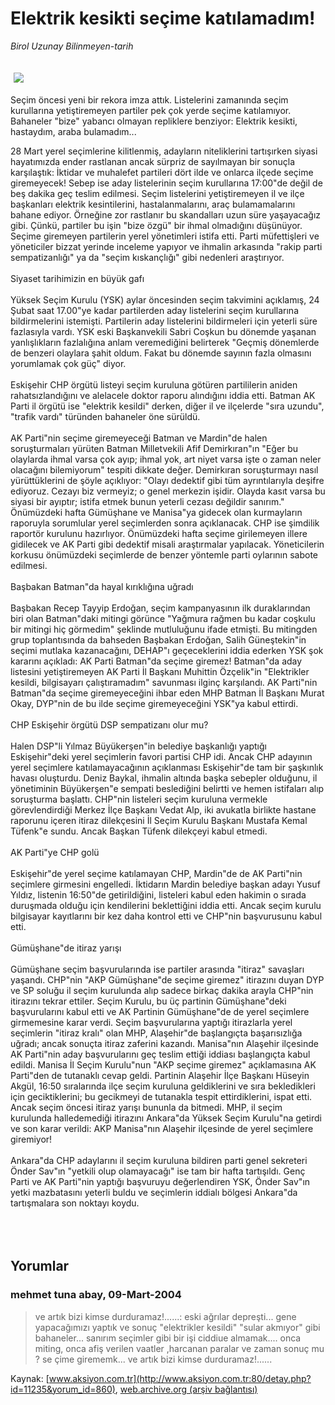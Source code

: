 # Elektrik kesikti seçime katılamadım!

*Birol Uzunay Bilinmeyen-tarih*

<div>
 <font>
  <img border="0" height="1" src="/web/20050130073839im_/http://www.aksiyon.com.tr/images/blank.gif"/>
 </font>
 <font class="content">
  <p>
   <img border="0" hspace="5" src="http://web.archive.org/web/20050130073839im_/http://www.aksiyon.com.tr/resim/483/36.jpg" vspace="5"/>
  </p>
 </font>
 <font class="content">
  Seçim öncesi yeni bir rekora imza attık. Listelerini zamanında seçim kurullarına yetiştiremeyen partiler pek çok yerde seçime katılamıyor. Bahaneler "bize" yabancı olmayan repliklere benziyor: Elektrik kesikti, hastaydım, araba bulamadım...
 </font>
 <br/>
 <p>
  <font class="content">
   28 Mart yerel seçimlerine kilitlenmiş, adayların niteliklerini tartışırken siyasi hayatımızda ender rastlanan ancak sürpriz de sayılmayan bir sonuçla karşılaştık: İktidar ve muhalefet partileri dört ilde ve onlarca ilçede seçime giremeyecek! Sebep ise aday listelerinin seçim kurullarına 17:00"de değil de beş dakika geç teslim edilmesi. Seçim listelerini yetiştiremeyen il ve ilçe başkanları elektrik kesintilerini, hastalanmalarını, araç bulamamalarını bahane ediyor. Örneğine zor rastlanır bu skandalları uzun süre yaşayacağız gibi. Çünkü, partiler bu işin "bize özgü" bir ihmal olmadığını düşünüyor. Seçime giremeyen partilerin yerel yönetimleri istifa etti. Parti müfettişleri ve yöneticiler bizzat yerinde inceleme yapıyor ve ihmalin arkasında "rakip parti sempatizanlığı" ya da "seçim kıskançlığı" gibi nedenleri araştırıyor.
   <br>
    <br>
     Siyaset tarihimizin en büyük gafı
     <br>
      <br>
       Yüksek Seçim Kurulu (YSK) aylar öncesinden seçim takvimini açıklamış, 24 Şubat saat 17.00"ye kadar partilerden aday listelerini seçim kurullarına bildirmelerini istemişti. Partilerin aday listelerini bildirmeleri için yeterli süre fazlasıyla vardı. YSK eski Başkanvekili Sabri Coşkun bu dönemde yaşanan yanlışlıkların fazlalığına anlam veremediğini belirterek "Geçmiş dönemlerde de benzeri olaylara şahit oldum. Fakat bu dönemde sayının fazla olmasını yorumlamak çok güç" diyor.
       <br/>
       <br/>
       Eskişehir CHP örgütü listeyi seçim kuruluna götüren partililerin aniden rahatsızlandığını ve alelacele doktor raporu alındığını iddia etti. Batman AK Parti il örgütü ise "elektrik kesildi" derken, diğer il ve ilçelerde "sıra uzundu", "trafik vardı" türünden bahaneler öne sürüldü.
       <br/>
       <br/>
       AK Parti"nin seçime giremeyeceği Batman ve Mardin"de halen soruşturmaları yürüten Batman Milletvekili Afif Demirkıran"ın "Eğer bu olaylarda ihmal varsa çok ayıp; ihmal yok, art niyet varsa işte o zaman neler olacağını bilemiyorum" tespiti dikkate değer. Demirkıran soruşturmayı nasıl yürüttüklerini de şöyle açıklıyor: "Olayı dedektif gibi tüm ayrıntılarıyla deşifre ediyoruz. Cezayı biz vermeyiz; o genel merkezin işidir. Olayda kasıt varsa bu siyasi bir ayıptır; istifa etmek bunun yeterli cezası değildir sanırım." Önümüzdeki hafta Gümüşhane ve Manisa"ya gidecek olan kurmayların raporuyla sorumlular yerel seçimlerden sonra açıklanacak. CHP ise şimdilik raportör kurulunu hazırlıyor. Önümüzdeki hafta seçime girilemeyen illere gidilecek ve AK Parti gibi dedektif misali araştırmalar yapılacak. Yöneticilerin korkusu önümüzdeki seçimlerde de benzer yöntemle parti oylarının sabote edilmesi.
       <br/>
       <br/>
       Başbakan Batman"da hayal kırıklığına uğradı
       <br/>
       <br/>
       Başbakan Recep Tayyip Erdoğan, seçim kampanyasının ilk duraklarından biri olan Batman"daki mitingi görünce "Yağmura rağmen bu kadar coşkulu bir mitingi hiç görmedim" şeklinde mutluluğunu ifade etmişti. Bu mitingden grup toplantısında da bahseden Başbakan Erdoğan, Salih Güneştekin"in seçimi mutlaka kazanacağını, DEHAP"ı geçeceklerini iddia ederken YSK şok kararını açıkladı: AK Parti Batman"da seçime giremez! Batman"da aday listesini yetiştiremeyen AK Parti İl Başkanı Muhittin Özçelik"in "Elektrikler kesildi, bilgisayarı çalıştıramadım" savunması ilginç karşılandı. AK Parti"nin Batman"da seçime giremeyeceğini ihbar eden MHP Batman İl Başkanı Murat Okay, DYP"nin de bu ilde seçime giremeyeceğini YSK"ya kabul ettirdi.
       <br/>
       <br/>
       CHP Eskişehir örgütü DSP sempatizanı olur mu?
       <br/>
       <br/>
       Halen DSP"li Yılmaz Büyükerşen"in belediye başkanlığı yaptığı Eskişehir"deki yerel seçimlerin favori partisi CHP idi. Ancak CHP adayının yerel seçimlere katılamayacağının açıklanması Eskişehir"de tam bir şaşkınlık havası oluşturdu. Deniz Baykal, ihmalin altında başka sebepler olduğunu, il yönetiminin Büyükerşen"e sempati beslediğini belirtti ve hemen istifaları alıp soruşturma başlattı. CHP"nin listeleri seçim kuruluna vermekle görevlendirdiği Merkez İlçe Başkanı Vedat Alp, iki avukatla birlikte hastane raporunu içeren itiraz dilekçesini İl Seçim Kurulu Başkanı Mustafa Kemal Tüfenk"e sundu. Ancak Başkan Tüfenk dilekçeyi kabul etmedi.
       <br/>
       <br/>
       AK Parti"ye CHP golü
       <br/>
       <br/>
       Eskişehir"de yerel seçime katılamayan CHP, Mardin"de de AK Parti"nin seçimlere girmesini engelledi. İktidarın Mardin belediye başkan adayı Yusuf Yıldız, listenin 16:50"de getirildiğini, listeleri kabul eden hakimin o sırada duruşmada olduğu için kendilerini beklettiğini iddia etti. Ancak seçim kurulu bilgisayar kayıtlarını bir kez daha kontrol etti ve CHP"nin başvurusunu kabul etti.
       <br/>
       <br/>
       Gümüşhane"de itiraz yarışı
       <br/>
       <br/>
       Gümüşhane seçim başvurularında ise partiler arasında "itiraz" savaşları yaşandı. CHP"nin "AKP Gümüşhane"de seçime giremez" itirazını duyan DYP ve SP soluğu il seçim kurulunda alıp sadece birkaç dakika arayla CHP"nin itirazını tekrar ettiler. Seçim Kurulu, bu üç partinin Gümüşhane"deki başvurularını kabul etti ve AK Partinin Gümüşhane"de de yerel seçimlere girmemesine karar verdi. Seçim başvurularına yaptığı itirazlarla yerel seçimlerin "itiraz kralı" olan MHP, Alaşehir"de başlangıçta başarısızlığa uğradı; ancak sonuçta itiraz zaferini kazandı. Manisa"nın Alaşehir ilçesinde AK Parti"nin aday başvurularını geç teslim ettiği iddiası başlangıçta kabul edildi. Manisa İl Seçim Kurulu"nun "AKP seçime giremez" açıklamasına AK Parti"den de tutanaklı cevap geldi. Partinin Alaşehir İlçe Başkanı Hüseyin Akgül, 16:50 sıralarında ilçe seçim kuruluna geldiklerini ve sıra bekledikleri için geciktiklerini; bu gecikmeyi de tutanakla tespit ettirdiklerini, ispat etti. Ancak seçim öncesi itiraz yarışı bununla da bitmedi. MHP, il seçim kurulunda halledemediği itirazını Ankara"da Yüksek Seçim Kurulu"na getirdi ve son karar verildi: AKP Manisa"nın Alaşehir ilçesinde de yerel seçimlere giremiyor!
       <br/>
       <br/>
       Ankara"da CHP adaylarını il seçim kuruluna bildiren parti genel sekreteri Önder Sav"ın "yetkili olup olamayacağı" ise tam bir hafta tartışıldı. Genç Parti ve AK Parti"nin yaptığı başvuruyu değerlendiren YSK, Önder Sav"ın yetki mazbatasını yeterli buldu ve seçimlerin iddialı bölgesi Ankara"da tartışmalara son noktayı koydu.
      </br>
     </br>
    </br>
   </br>
  </font>
 </p>
</div>


## Yorumlar

### mehmet tuna abay, 09-Mart-2004
> ve artık bizi kimse durduramaz!......: 
> eski ağrılar depreşti...  gene yapacağımızı yaptık ve sonuç "elektrikler kesildi" "sular akmıyor" gibi bahaneler... sanırım seçimler gibi bir işi ciddiue almamak....  onca miting, onca afiş verilen vaatler ,harcanan paralar ve zaman sonuç mu ? se çime girememk... ve artık bizi kimse durduramaz!......

Kaynak: [www.aksiyon.com.tr](http://www.aksiyon.com.tr:80/detay.php?id=11235&yorum_id=860), [web.archive.org (arşiv bağlantısı)](http://web.archive.org/web/20050130073839/http://www.aksiyon.com.tr:80/detay.php?id=11235&yorum_id=860)
